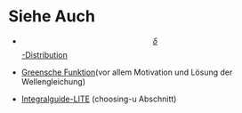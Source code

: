 # Siehe Auch

- [$$\delta$$-Distribution](http://www.physik.uni-halle.de/~tpobx/deltafkt.pdf "Delta-Distribution")

- [Greensche Funktion](https://de.wikipedia.org/wiki/Greensche_Funktion "Greensche Funktion")(vor allem Motivation und Lösung der Wellengleichung)

- [Integralguide-LITE](http://math.hws.edu/eking/CalculusII/usubguidelines "Integralguide-Lite") (choosing-u Abschnitt)